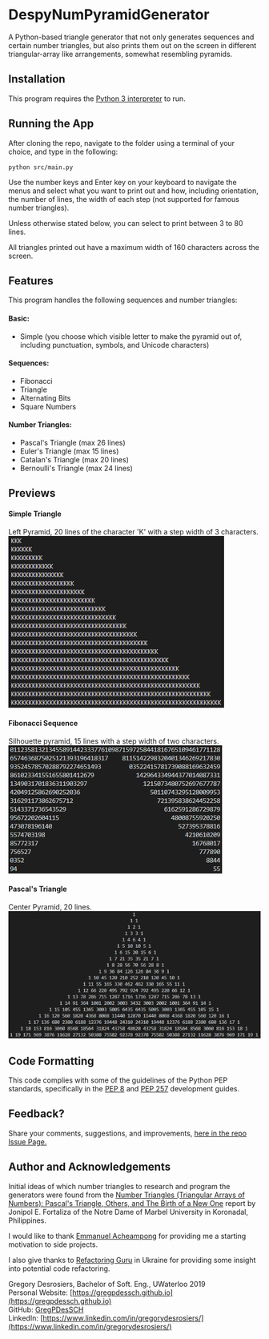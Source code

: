 # DespyNumPyramidGenerator

A Python-based triangle generator that not only generates sequences and certain number triangles, but also prints them out on the screen in different triangular-array like arrangements, somewhat resembling pyramids.

## Installation

This program requires the [Python 3 interpreter](https://www.python.org/downloads/) to run.

## Running the App

After cloning the repo, navigate to the folder using a terminal of your choice, and type in the following:

```
python src/main.py
```

Use the number keys and Enter key on your keyboard to navigate the menus and select what you want to print out and how, including orientation, the number of lines, the width of each step (not supported for famous number triangles).

Unless otherwise stated below, you can select to print between 3 to 80 lines.

All triangles printed out have a maximum width of 160 characters across the screen.

## Features

This program handles the following sequences and number triangles:

#### Basic:
* Simple (you choose which visible letter to make the pyramid out of, including punctuation, symbols, and Unicode characters)

#### Sequences:
* Fibonacci 
* Triangle
* Alternating Bits
* Square Numbers

#### Number Triangles:
* Pascal's Triangle (max 26 lines)
* Euler's Triangle (max 15 lines)
* Catalan's Triangle (max 20 lines)
* Bernoulli's Triangle (max 24 lines)

## Previews

#### Simple Triangle
Left Pyramid, 20 lines of the character 'K' with a step width of 3 characters.  
![Simple Triangle - Sample](https://github.com/GregPDesSCH/DespyNumPyramidGenerator/raw/dev/assets/simple-triangle-example.png "Simple Triangle - Sample")

#### Fibonacci Sequence
Silhouette pyramid, 15 lines with a step width of two characters.  
![Fibonacci Sequence Triangle - Sample](https://github.com/GregPDesSCH/DespyNumPyramidGenerator/raw/dev/assets/fibonacci-triangle-example.png "Fibonacci Sequence Triangle - Sample")

#### Pascal's Triangle
Center Pyramid, 20 lines.  
![Pascal's Triangle - Sample](https://github.com/GregPDesSCH/DespyNumPyramidGenerator/raw/dev/assets/pascal-triangle-example.png "Pascal's Triangle - Sample")

## Code Formatting

This code complies with some of the guidelines of the Python PEP standards, specifically in the [PEP 8](https://www.python.org/dev/peps/pep-0008/) and [PEP 257](https://www.python.org/dev/peps/pep-0257/) development guides.

## Feedback?

Share your comments, suggestions, and improvements, [here in the repo Issue Page.](https://github.com/GregPDesSCH/DespyNumPyramidGenerator/issues)


## Author and Acknowledgements

Initial ideas of which number triangles to research and program the generators were found from the [Number Triangles (Triangular Arrays of Numbers): Pascal's Triangle, Others, and The Birth of a New One](https://upload.wikimedia.org/wikipedia/commons/f/fc/Number_Triangle_-_Birth_of_New_One.pdf) report by Jonipol E. Fortaliza of the Notre Dame of Marbel University in Koronadal, Philippines.

I would like to thank [Emmanuel Acheampong](https://github.com/acheamponge) for providing me a starting motivation to side projects.

I also give thanks to [Refactoring Guru](https://refactoring.guru/) in Ukraine for providing some insight into potential code refactoring.



Gregory Desrosiers, Bachelor of Soft. Eng., UWaterloo 2019  
Personal Website: [https://gregpdessch.github.io](https://gregpdessch.github.io)  
GitHub: [GregPDesSCH](https://github.com/GregPDesSCH)  
LinkedIn: [https://www.linkedin.com/in/gregorydesrosiers/](https://www.linkedin.com/in/gregorydesrosiers/)  